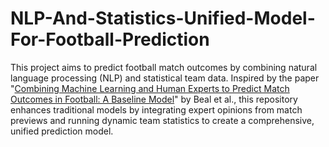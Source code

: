 # NLP-And-Statistics-Unified-Model-For-Football-Prediction

This project aims to predict football match outcomes by combining natural language processing (NLP) and statistical team data. Inspired by the paper "[Combining Machine Learning and Human Experts to Predict Match Outcomes in Football: A Baseline Model](https://ojs.aaai.org/index.php/AAAI/article/view/17815)" by Beal et al., this repository enhances traditional models by integrating expert opinions from match previews and running dynamic team statistics to create a comprehensive, unified prediction model.
